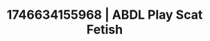 ---
categories:
- AI-generated
- Naughty librarian
- Slow burn erotica
- Deep touch
- Slow undress
- ASMR
- After dark play
- Cosplay
image: /assets/images/1746634155968.jpg
layout: post
seo:
  description: Featured content with sensual ABDL Play, Scat Fetish. HD images available.
  keywords: ABDL Play, Scat Fetish
  og_image: /assets/images/1746634155968.jpg
  schema_type: VisualArtwork
tags:
- ABDL Play
- '#1746634155968'
- Scat Fetish
title: 1746634155968 | ABDL Play Scat Fetish
---
